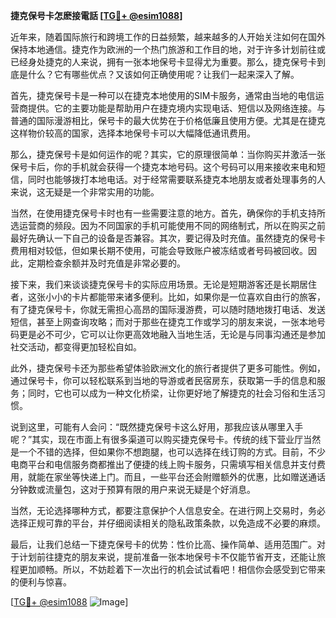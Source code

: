**捷克保号卡怎麽接電話 [[TG💪+ @esim1088](https://t.me/s/esim1088)]**

近年来，随着国际旅行和跨境工作的日益频繁，越来越多的人开始关注如何在国外保持本地通信。捷克作为欧洲的一个热门旅游和工作目的地，对于许多计划前往或已经身处捷克的人来说，拥有一张本地保号卡显得尤为重要。那么，捷克保号卡到底是什么？它有哪些优点？又该如何正确使用呢？让我们一起来深入了解。

首先，捷克保号卡是一种可以在捷克本地使用的SIM卡服务，通常由当地的电信运营商提供。它的主要功能是帮助用户在捷克境内实现电话、短信以及网络连接。与普通的国际漫游相比，保号卡的最大优势在于价格低廉且使用方便。尤其是在捷克这样物价较高的国家，选择本地保号卡可以大幅降低通讯费用。

那么，捷克保号卡是如何运作的呢？其实，它的原理很简单：当你购买并激活一张保号卡后，你的手机就会获得一个捷克本地号码。这个号码可以用来接收来电和短信，同时也能够拨打本地电话。对于经常需要联系捷克本地朋友或者处理事务的人来说，这无疑是一个非常实用的功能。

当然，在使用捷克保号卡时也有一些需要注意的地方。首先，确保你的手机支持所选运营商的频段。因为不同国家的手机可能使用不同的网络制式，所以在购买之前最好先确认一下自己的设备是否兼容。其次，要记得及时充值。虽然捷克的保号卡费用相对较低，但如果长期不使用，可能会导致账户被冻结或者号码被回收。因此，定期检查余额并及时充值是非常必要的。

接下来，我们来谈谈捷克保号卡的实际应用场景。无论是短期游客还是长期居住者，这张小小的卡片都能带来诸多便利。比如，如果你是一位喜欢自由行的旅客，有了捷克保号卡，你就无需担心高昂的国际漫游费，可以随时随地拨打电话、发送短信，甚至上网查询攻略；而对于那些在捷克工作或学习的朋友来说，一张本地号码更是必不可少，它可以让你更高效地融入当地生活，无论是与同事沟通还是参加社交活动，都变得更加轻松自如。

此外，捷克保号卡还为那些希望体验欧洲文化的旅行者提供了更多可能性。例如，通过保号卡，你可以轻松联系到当地的导游或者民宿房东，获取第一手的信息和服务；同时，它也可以成为一种文化桥梁，让你更好地了解捷克的社会习俗和生活习惯。

说到这里，可能有人会问：“既然捷克保号卡这么好用，那我应该从哪里入手呢？”其实，现在市面上有很多渠道可以购买捷克保号卡。传统的线下营业厅当然是一个不错的选择，但如果你不想跑腿，也可以选择在线订购的方式。目前，不少电商平台和电信服务商都推出了便捷的线上购卡服务，只需填写相关信息并支付费用，就能在家坐等快递上门。而且，一些平台还会附赠额外的优惠，比如赠送通话分钟数或流量包，这对于预算有限的用户来说无疑是个好消息。

当然，无论选择哪种方式，都要注意保护个人信息安全。在进行网上交易时，务必选择正规可靠的平台，并仔细阅读相关的隐私政策条款，以免造成不必要的麻烦。

最后，让我们总结一下捷克保号卡的优势：性价比高、操作简单、适用范围广。对于计划前往捷克的朋友来说，提前准备一张本地保号卡不仅能节省开支，还能让旅程更加顺畅。所以，不妨趁着下一次出行的机会试试看吧！相信你会感受到它带来的便利与惊喜。

[[TG💪+ @esim1088](https://t.me/s/esim1088) ![Image](https://i.postimg.cc/4NQfJmqS/Snipaste-2025-05-13-00-14-12.png)]